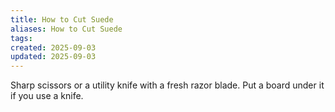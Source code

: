 ```yaml
---
title: How to Cut Suede
aliases: How to Cut Suede
tags:
created: 2025-09-03
updated: 2025-09-03
---
```


Sharp scissors or a utility knife with a fresh razor blade. Put a board under it if you use a knife.